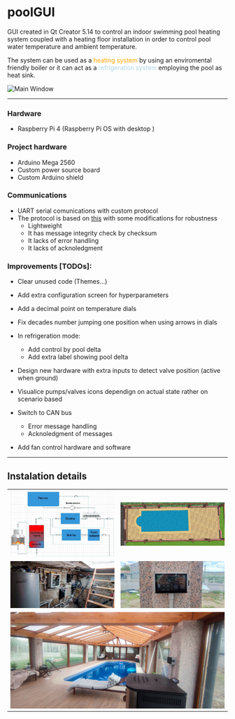 # poolGUI
GUI created in Qt Creator 5.14 to control an indoor swimming pool heating system coupled with a heating floor installation in order to control pool water temperature and ambient temperature.

The system can be used as a <span style="color:orange">heating system</span> by using an enviromental friendly boiler or it can act as a <span style="color:lightblue">refrigeration system</span> employing the pool as heat sink. 

![Main Window](./resources/screenshot.gif)

***
### Hardware
- Raspberry Pi 4 (Raspberry Pi OS with desktop )
### Project hardware
- Arduino Mega 2560
- Custom power source board
- Custom Arduino shield 

### Communications
- UART serial comunications with custom protocol
- The protocol is based on [this](https://github.com/vigasan/SerialCom) with some modifications for robustness
    - Lightweight
    - It has message integrity check by checksum
    - It lacks of error handling
    - It lacks of acknoledgment


### Improvements [TODOs]:
- Clear unused code (Themes...)
- Add extra configuration screen for hyperparameters
- Add a decimal point on temperature dials
- Fix decades number jumping one position when using arrows in dials

- In refrigeration mode:
    - Add control by pool delta
    - Add extra label showing pool delta
- Design new hardware with extra inputs to detect valve position (active when ground)
- Visualice pumps/valves icons dependign on actual state rather on scenario based 
- Switch to CAN bus
    - Error message handling
    - Acknoledgment of messages
- Add fan control hardware and software

***
## Instalation details

<table>
    <tr>
        <td>
            <img src="resources/schema.jpg" alt="schema" width="400" />
        </td>
        <td>
            <img src="resources/pool.jpg" alt="pool rendering" width="400" />
        </td>
    </tr>
    <tr>
        <td>
            <img src="resources/instalation.jpg" alt="pool rendering" width="400" />
        </td>
        <td>
            <img src="resources/screen.jpg" alt="pool rendering" width="400" />
        </td>
    </tr>
    <tr>
        <td colspan="2">
        <img src="resources/result.jpg" alt="pool rendering" width="800" />
        </td>
    </tr>
</table>